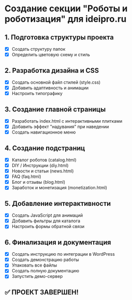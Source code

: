 # Создание секции "Роботы и роботизация" для ideipro.ru

## 1. Подготовка структуры проекта
- [x] Создать структуру папок
- [x] Определить цветовую схему и стиль

## 2. Разработка дизайна и CSS
- [x] Создать основной файл стилей (style.css)
- [x] Добавить адаптивность и анимации
- [x] Настроить типографику

## 3. Создание главной страницы
- [x] Разработать index.html с интерактивными плитками
- [x] Добавить эффект "надувания" при наведении
- [x] Создать навигационное меню

## 4. Создание подстраниц
- [x] Каталог роботов (catalog.html)
- [x] DIY / Инструкции (diy.html)
- [x] Новости и статьи (news.html)
- [x] FAQ (faq.html)
- [x] Блог и отзывы (blog.html)
- [x] Заработок и монетизация (monetization.html)

## 5. Добавление интерактивности
- [x] Создать JavaScript для анимаций
- [x] Добавить фильтры для каталога
- [x] Настроить формы обратной связи

## 6. Финализация и документация
- [x] Создать инструкцию по интеграции в WordPress
- [x] Создать демонстрацию работы
- [x] Упаковать все файлы
- [x] Создать полную документацию
- [x] Запустить демо-сервер

## ✅ ПРОЕКТ ЗАВЕРШЕН!